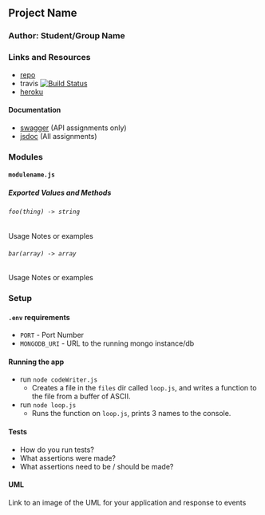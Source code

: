 
## Project Name

### Author: Student/Group Name

### Links and Resources
* [repo](http://xyz.com)
* travis [![Build Status](https://www.travis-ci.com/dukes-js-401/lab04-buffers.svg?branch=master)](https://www.travis-ci.com/dukes-js-401/lab04-buffers)
* [heroku](https://radiant-citadel-21591.herokuapp.com/)

#### Documentation
* [swagger](http://xyz.com) (API assignments only)
* [jsdoc](http://xyz.com) (All assignments)

### Modules
#### `modulename.js`
##### Exported Values and Methods

###### `foo(thing) -> string`
Usage Notes or examples

###### `bar(array) -> array`
Usage Notes or examples

### Setup
#### `.env` requirements
* `PORT` - Port Number
* `MONGODB_URI` - URL to the running mongo instance/db

#### Running the app
* run `node codeWriter.js`
  * Creates a file in the `files` dir called `loop.js`, and writes a function to the file from a buffer of ASCII.
* run `node loop.js`
  * Runs the function on `loop.js`, prints 3 names to the console.
  
#### Tests
* How do you run tests?
* What assertions were made?
* What assertions need to be / should be made?

#### UML
Link to an image of the UML for your application and response to events


